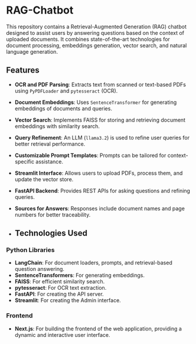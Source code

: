 # RAG-Chatbot

This repository contains a Retrieval-Augmented Generation (RAG) chatbot designed to assist users by answering questions based on the context of uploaded documents. It combines state-of-the-art technologies for document processing, embeddings generation, vector search, and natural language generation.

## Features

- **OCR and PDF Parsing**: Extracts text from scanned or text-based PDFs using `PyPDFLoader` and `pytesseract` (OCR).
- **Document Embeddings**: Uses `SentenceTransformer` for generating embeddings of documents and queries.
- **Vector Search**: Implements FAISS for storing and retrieving document embeddings with similarity search.
- **Query Refinement**: An LLM (`llama3.2`) is used to refine user queries for better retrieval performance.
- **Customizable Prompt Templates**: Prompts can be tailored for context-specific assistance.
- **Streamlit Interface**: Allows users to upload PDFs, process them, and update the vector store.
- **FastAPI Backend**: Provides REST APIs for asking questions and refining queries.
- **Sources for Answers**: Responses include document names and page numbers for better traceability.

- ## Technologies Used

### Python Libraries
- **LangChain**: For document loaders, prompts, and retrieval-based question answering.
- **SentenceTransformers**: For generating embeddings.
- **FAISS**: For efficient similarity search.
- **pytesseract**: For OCR text extraction.
- **FastAPI**: For creating the API server.
- **Streamlit**: For creating the Admin interface.

### Frontend
- **Next.js**: For building the frontend of the web application, providing a dynamic and interactive user interface.


